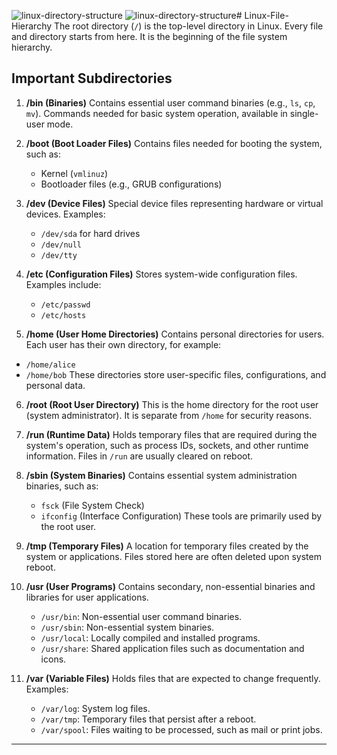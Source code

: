 ![linux-directory-structure](https://github.com/user-attachments/assets/abf73a01-295b-4aa5-b923-499160f55dc5)
![linux-directory-structure](https://github.com/user-attachments/assets/5623da53-8511-4397-83a6-ee9aee18ba85)# Linux-File-Hierarchy
The root directory (`/`) is the top-level directory in Linux. Every file and directory starts from here. It is the beginning of the file system hierarchy.

## Important Subdirectories

1. **/bin (Binaries)** 
   Contains essential user command binaries (e.g., `ls`, `cp`, `mv`). Commands needed for basic system operation, available in single-user mode.

2. **/boot (Boot Loader Files)** 
   Contains files needed for booting the system, such as: 
   - Kernel (`vmlinuz`) 
   - Bootloader files (e.g., GRUB configurations)

3. **/dev (Device Files)** 
   Special device files representing hardware or virtual devices. 
   Examples: 
   - `/dev/sda` for hard drives 
   - `/dev/null` 
   - `/dev/tty`

4. **/etc (Configuration Files)** 
   Stores system-wide configuration files. Examples include: 
   - `/etc/passwd` 
   - `/etc/hosts`
 5. **/home (User Home Directories)** 
   Contains personal directories for users. Each user has their own directory, for example: 
   - `/home/alice` 
   - `/home/bob` 
   These directories store user-specific files, configurations, and personal data.


6. **/root (Root User Directory)** 
   This is the home directory for the root user (system administrator). It is separate from `/home` for security reasons.

7. **/run (Runtime Data)** 
   Holds temporary files that are required during the system's operation, such as process IDs, sockets, and other runtime information. Files in `/run` are usually cleared on reboot.

8. **/sbin (System Binaries)** 
   Contains essential system administration binaries, such as: 
   - `fsck` (File System Check) 
   - `ifconfig` (Interface Configuration) 
   These tools are primarily used by the root user.

9. **/tmp (Temporary Files)** 
   A location for temporary files created by the system or applications. Files stored here are often deleted upon system reboot.

10. **/usr (User Programs)** 
    Contains secondary, non-essential binaries and libraries for user applications. 
    - `/usr/bin`: Non-essential user command binaries. 
    - `/usr/sbin`: Non-essential system binaries. 
    - `/usr/local`: Locally compiled and installed programs. 
    - `/usr/share`: Shared application files such as documentation and icons.

11. **/var (Variable Files)** 
    Holds files that are expected to change frequently. Examples: 
    - `/var/log`: System log files. 
    - `/var/tmp`: Temporary files that persist after a reboot. 
    - `/var/spool`: Files waiting to be processed, such as mail or print jobs.

---

